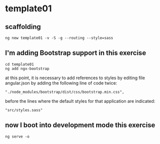 # template01

## scaffolding

```shell
ng new template01 -v -S -g --routing --style=sass
```

## I'm adding Bootstrap support in this exercise

```shell
cd template01
ng add ngx-bootstrap
```

at this point, it is necessary to add references to styles by editing file angular.json by adding the following line of code twice:

```text
"./node_modules/bootstrap/dist/css/bootstrap.min.css",
```

before the lines where the default styles for that application are indicated:

```text
"src/styles.sass"
```

## now I boot into development mode this exercise

```shell
ng serve -o
```
